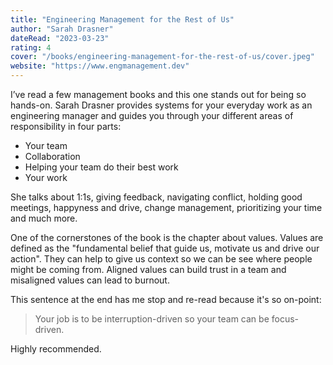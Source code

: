 ```yaml
---
title: "Engineering Management for the Rest of Us"
author: "Sarah Drasner"
dateRead: "2023-03-23"
rating: 4
cover: "/books/engineering-management-for-the-rest-of-us/cover.jpeg"
website: "https://www.engmanagement.dev"
---
```


I’ve read a few management books and this one stands out for being so hands-on.
Sarah Drasner provides systems for your everyday work as an engineering manager
and guides you through your different areas of responsibility in four parts:
- Your team
- Collaboration
- Helping your team do their best work
- Your work

She talks about 1:1s, giving feedback, navigating conflict, holding good meetings, happyness and drive, change management, prioritizing your time and much more.

One of the cornerstones of the book is the chapter about values.
Values are defined as the "fundamental belief that guide us, motivate us and drive our action".
They can help to give us context so we can be see where people might be coming from. Aligned values can build trust in a team and misaligned values can lead to burnout.

This sentence at the end has me stop and re-read because it's so on-point:
> Your job is to be interruption-driven so your team can be focus-driven.

Highly recommended.
